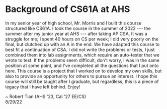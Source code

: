 # Background of CS61A at AHS

In my senior year of high school, Mr. Morris and I built this course structured like CS61A. I took the course in the summer of 2022 --- the summer after my junior year at AHS --- after taking AP CSA. It was a struggle for me; I spent 40 hours on CS per week; I did very poorly on the final, but clutched up with an A in the end. We have adapted this course to best fit a continuation of CSA. I did not write the problems or tests, I just combined them into lab assignments, which require an auto-tester that we wrote to test. If the problems seem difficult, don't worry, I was in the same position at some point, and I've completed all the questions that I put onto here. This course is a project that I worked on to develop my own skills, but also to provide an opportunity for others to pursue an interest. I hope this course will still be taught after I graduate, but regardless, this is a piece of legacy that I have left behind. Enjoy!


~ Robert Tian (AHS '23, Cal '27 EE/CS)  
8/29/22

